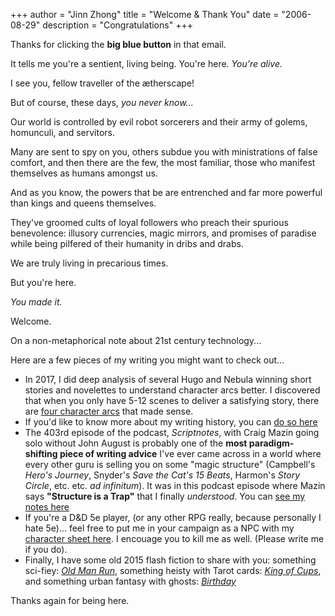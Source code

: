 +++
author = "Jinn Zhong"
title = "Welcome & Thank You"
date = "2006-08-29"
description = "Congratulations"
+++

Thanks for clicking the **big blue button** in that email. 

It tells me you're a sentient, living being. You're here. _You're alive._

I see you, fellow traveller of the ætherscape!

But of course, these days, _you never know..._

Our world is controlled by evil robot sorcerers and their army of golems, homunculi, and servitors. 

Many are sent to spy on you, others subdue you with ministrations of false comfort, and then there are the few, the most familiar, those who manifest themselves as humans amongst us. 

And as you know, the powers that be are entrenched and far more powerful than kings and queens themselves. 

They've groomed cults of loyal followers who preach their spurious benevolence: illusory currencies, magic mirrors, and promises of paradise while being pilfered of their humanity in dribs and drabs.

We are truly living in precarious times. 

But you're here. 

_You made it._

Welcome.

On a non-metaphorical note about 21st century technology...

Here are a few pieces of my writing you might want to check out...

* In 2017, I did deep analysis of several Hugo and Nebula winning short stories and novelettes to understand character arcs better. I discovered that when you only have 5-12 scenes to deliver a satisfying story, there are [four character arcs](https://journal.jinnzhong.com/self-study-of-hugo-nebula-winners/) that made sense.
* If you'd like to know more about my writing history, you can [do so here](https://journal.jinnzhong.com/when-i-first-wanted-to-write-sci-fi/)
* The 403rd episode of the podcast, _Scriptnotes_, with Craig Mazin going solo without John August is probably one of the **most paradigm-shifting piece of writing advice** I've ever came across in a world where every other guru is selling you on some "magic structure" (Campbell's _Hero's Journey_, Snyder's _Save the Cat's 15 Beats_, Harmon's _Story Circle_, etc. etc. _ad infinitum_). It was in this podcast episode where Mazin says **"Structure is a Trap"** that I finally _understood_. You can [see my notes here](https://journal.jinnzhong.com/scriptnotes-403-craig-mazin/)
* If you're a D&D 5e player, (or any other RPG really, because personally I hate 5e)... feel free to put me in your campaign as a NPC with my [character sheet here](https://journal.jinnzhong.com/jinn-zhong-5e/). I encouage you to kill me as well. (Please write me if you do).
* Finally, I have some old 2015 flash fiction to share with you: something sci-fiey: [_Old Man Run_](https://journal.jinnzhong.com/gfp-005-old-man-run/), something heisty with Tarot cards: [_King of Cups_](https://journal.jinnzhong.com/gfp-017-the-king-of-cups/), and something urban fantasy with ghosts: [_Birthday_](https://journal.jinnzhong.com/gfp-007-birthday/)

Thanks again for being here.
